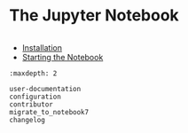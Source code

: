 # The Jupyter Notebook

```{image} ./_static/images/notebook-running-code.png

```

- [Installation](https://jupyter.readthedocs.io/en/latest/install.html)
- [Starting the Notebook](https://jupyter.readthedocs.io/en/latest/running.html)

```{toctree}
:maxdepth: 2

user-documentation
configuration
contributor
migrate_to_notebook7
changelog
```
